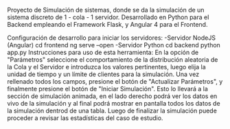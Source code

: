 Proyecto de Simulación de sistemas, donde se da la simulación de un sistema discreto de 1 - cola - 1 servidor.
Desarrollado en Python para el Backend empleando el Framework Flask, y Angular 4 para el Frontend.

Configuración de desarrollo para iniciar los servidores:
-Servidor NodeJS (Angular)
	cd frontend 
	ng serve –open
-Servidor Python
	cd backend
	python app.py
Instrucciones para uso de esta herramienta:
En la opción de "Parámetros" seleccione el comportamiento de la distribución aleatoria de la Cola y el Servidor e introduzca los valores pertinentes, luego elija la unidad de tiempo y un límite de clientes para la simulación. Una vez rellenado todos los campos, presione el botón de "Actualizar Parámetros", y finalmente presione el botón de "Iniciar Simulación".
Esto lo llevará a la sección de simulación animada, en el lado derecho podrá ver los datos en vivo de la simulación y al final podrá mostrar en pantalla todos los datos de la simulación dentrod de una tabla.
Luego de finalizar la simulación puede proceder a revisar las estadísticas del caso de estudio.




